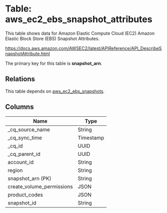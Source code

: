 # Table: aws_ec2_ebs_snapshot_attributes

This table shows data for Amazon Elastic Compute Cloud (EC2) Amazon Elastic Block Store (EBS) Snapshot Attributes.

https://docs.aws.amazon.com/AWSEC2/latest/APIReference/API_DescribeSnapshotAttribute.html

The primary key for this table is **snapshot_arn**.

## Relations

This table depends on [aws_ec2_ebs_snapshots](aws_ec2_ebs_snapshots).

## Columns

| Name          | Type          |
| ------------- | ------------- |
|_cq_source_name|String|
|_cq_sync_time|Timestamp|
|_cq_id|UUID|
|_cq_parent_id|UUID|
|account_id|String|
|region|String|
|snapshot_arn (PK)|String|
|create_volume_permissions|JSON|
|product_codes|JSON|
|snapshot_id|String|